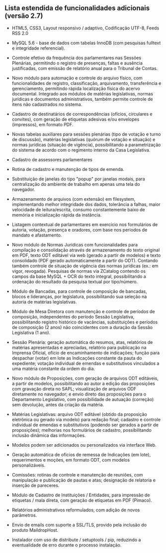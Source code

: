 ## Lista estendida de funcionalidades adicionais (versão 2.7) ##

  * HTML5, CSS3, Layout responsivo / adaptivo, Codificação UTF-8, Feeds RSS 2.0

  * MySQL 5.6 - base de dados com tabelas InnoDB (com pesquisas fulltext e integridade referencial).

  * Controle efetivo da frequência dos parlamentares nas Sessões Plenárias, permitindo o registro de presenças, faltas e ausência justificadas, com emissão de relatório anual para o Tribunal de Contas.

  * Novo módulo para automação e controle do arquivo físico, com funcionalidades de registro, classificação, arquivamento, transferência e gerenciamento, permitindo rápida localização física do acervo documental. Integrado aos módulos de matérias legislativas, normas jurídicas e documentos administrativos, também permite controle de itens não cadastrados no sistema.

  * Cadastro de destinatários de correspondências (ofícios, circulares e convites), com geração de etiquetas adesivas e/ou envelopes (impressos), em formato PDF.

  * Novas tabelas auxiliares para sessões plenárias (tipo de votação e turno de discussão), matérias legislativas (quórum de votação e situação) e normas jurídicas (situação de vigência), possibilitando a parametrização do sistema de acordo com o regimento interno da Casa Legislativa.

  * Cadastro de assessores parlamentares

  * Rotina de cadastro e manutenção de tipos de emenda.

  * Substituição de janelas do tipo "popup" por janelas modais, para centralização do ambiente de trabalho em apenas uma tela do navegador.

  * Armazenamento de arquivos (com extensão) em filesystem, implementando melhor integridade dos dados, tolerância a falhas, maior velocidade de leitura/escrita, consumo constantemente baixo de memória e inicialização rápida da instância.

  * Listagem contextual de parlamentares em exercício nos formulários de autoria, votação, presença e oradores, com base nos períodos de mandato e afastamento.

  * Novo módulo de Normas Jurídicas com funcionalidades para compilação e consolidação através de armazenamento do texto original em PDF, texto ODT editável via web (gerado a partir de modelos) e texto consolidado (PDF gerado automaticamente a partir do ODT). Contando também controle de situação de vigência das normas jurídicas (ex.: em vigor, revogada). Pesquisas de normas via ZCatalog contendo os campos da base MySQL + OCR do texto integral, possibilitando a ordenação do resultado da pesquisa textual por tipo/número.

  * Módulo de Bancadas, para controle de composição de bancadas, blocos e lideranças, por legislatura, possibilitando sua seleção na autoria de matérias legislativas.

  * Módulo de Mesa Diretora com manutenção e controle de períodos de composição, independentes do período Sessão Legislativa, possibilitando registro histórico de vacâncias, substituições e períodos de composição (2 anos) não coincidentes com a duração da Sessão Legislativa (1 ano).

  * Sessão Plenária: geração automática do resumos, atas, relatórios de matérias apresentadas e apreciadas, relatório para publicação na Imprensa Oficial, ofício de encaminhamento de indicações; função para despachar (votar) em lote as Indicações constante da pauta do expediente; votação individual de emendas e substitutivos vinculados a uma matéria constante da ordem do dia.

  * Novo módulo de Proposições, com geração de arquivos ODT editáveis, a partir de modelos, possibilitando ao autor a edição das proposições com gravação direta no SAPL; visualização de arquivos ODF diretamente no navegador; e envio direto das proposições para o Departamento Legislativo, com possibilidade de autuação (correção) sem devolução, antes da criação da matéria.

  * Matérias Legislativas: arquivo ODT editável (obtido da proposição eletrõnica ou gerado via modelo) para redação final; cadastro e controle individual de emendas e substitutivos (podendo ser gerados a partir de proposições); melhorias nos formulários de cadastro, possibilitando inclusão dinâmica das informações.

  * Modelos podem ser adicionados ou personalizados via interface Web.

  * Geração automática de ofícios de remessa de Indicações (em lote), requerimentos e moções, em formato ODT, com modelos personalizáveis.

  * Comissões: rotinas de controle e manutenção de reuniões, com manipulação e publicação de pautas e atas; designação de relatoria e inserção de pareceres.

  * Módulo de Cadastro de Instituições / Entidades, para impressão de etiquetas / mala direta, com geração de etiquetas em PDF (Pimaco).

  * Relatórios administrativos reformulados, com adição de novos parâmetros.

  * Envio de emails com suporte a SSL/TLS, provido pela inclusão do produto MaildropHost.

  * Instalador com uso de distribute / setuptools / pip, reduzindo a eventualidade de erro durante o processo instalação.